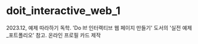 # doit_interactive_web_1
2023.12, 예제 따라하기 독학. 'Do It! 인터랙티브 웹 페이지 만들기' 도서의 '실전 예제_포트폴리오' 참고. 온라인 프로필 카드 제작
